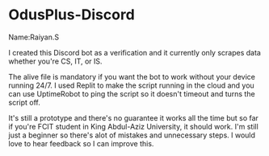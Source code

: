 # OdusPlus-Discord
Name:Raiyan.S

I created this Discord bot as a verification and it currently only scrapes data whether you're CS, IT, or IS.

The alive file is mandatory if you want the bot to work without your device running 24/7.
I used Replit to make the script running in the cloud and you can use UptimeRobot to ping the script so it doesn't timeout and turns the script off.

It's still a prototype and there's no guarantee it works all the time but so far if you're FCIT student in King Abdul-Aziz University, it should work.
I'm still just a beginner so there's alot of mistakes and unnecessary steps.
I would love to hear feedback so I can improve this.
